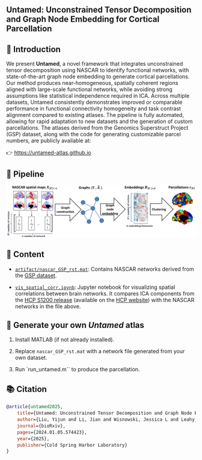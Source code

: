 ## Untamed: Unconstrained Tensor Decomposition and Graph Node Embedding for Cortical Parcellation

🧠 Introduction
---
We present **Untamed**, a novel framework that integrates unconstrained tensor decomposition using NASCAR to identify functional networks, with state-of-the-art graph node embedding to generate cortical parcellations. Our method produces near-homogeneous, spatially coherent regions aligned with large-scale functional networks, while avoiding strong assumptions like statistical independence required in ICA. Across multiple datasets, Untamed consistently demonstrates improved or comparable performance in functional connectivity homogeneity and task contrast alignment compared to existing atlases. The pipeline is fully automated, allowing for rapid adaptation to new datasets and the generation of custom parcellations. The atlases derived from the Genomics Superstruct Project (GSP) dataset, along with the code for generating customizable parcel numbers, are publicly available at:

👉 https://untamed-atlas.github.io

🧩 Pipeline
---
![Untamed Framework](./figs/untamed_framework.jpg)


📁 Content
----
- [`artifact/nascar_GSP_rst.mat`](artifact/nascar_GSP_rst.mat): Contains NASCAR networks derived from the [GSP dataset](https://www.nature.com/articles/sdata201531).

- [`vis_spatial_corr.ipynb`](vis_spatial_corr.ipynb): Jupyter notebook for visualizing spatial correlations between brain networks. It compares ICA components from the [HCP S1200 release](https://www.humanconnectome.org/study/hcp-young-adult/document/1200-subjects-data-release) (available on the [HCP website](https://db.humanconnectome.org/app/template/Login.vm)) with the NASCAR networks in the file above.



🚀 Generate your own *Untamed* atlas
---
1. Install MATLAB (if not already installed).

2. Replace `nascar_GSP_rst.mat` with a network file generated from your own dataset.

3. Run `run_untamed.m`` to produce the parcellation.

📚 Citation
---
```bibtex
@article{untamed2025,
    title={Untamed: Unconstrained Tensor Decomposition and Graph Node Embedding for Cortical Parcellation},
    author={Liu, Yijun and Li, Jian and Wisnowski, Jessica L and Leahy, Richard M},
    journal={bioRxiv},
    pages={2024.01.05.574423},
    year={2025},
    publisher={Cold Spring Harbor Laboratory}
}
```

